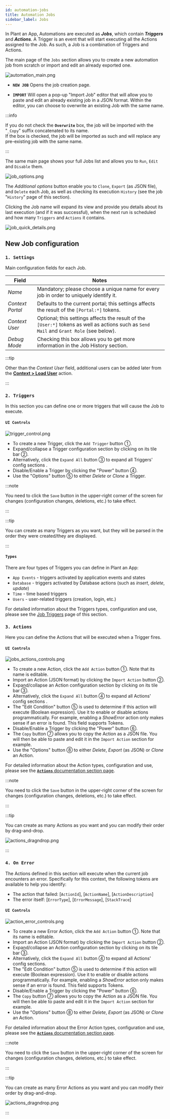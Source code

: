 ```yaml
---
id: automation-jobs
title: Automation Jobs
sidebar_label: Jobs
---
```


In Plant an App, Automations are executed as ***Jobs***, which contain ***Triggers*** and ***Actions***. A Trigger is an event that will start executing all the Actions assigned to the Job. As such, a Job is a combination of Triggers and Actions.

The main page of the `Jobs` section allows you to create a new automation job from scratch or import and edit an already exported one.

<img src="/img/automation_main.png" alt="automation_main.png"></img>

- **`NEW JOB`** 
Opens the job creation page.

- **`IMPORT`** 
Will open a pop-up "Import Job" editor that will allow you to paste and edit an already existing job in a JSON format. Within the editor, you can choose to overwrite an existing Job with the same name.

:::info

If you do not check the **`Overwrite`** box, the job will be imported with the "`_Copy`" suffix concatenated to its name.<br />
If the box is checked, the job will be imported as such and will replace any pre-existing job with the same name.

:::

The same main page shows your full Jobs list and allows you to `Run`, `Edit` and `Disable` them.

<img src="/img/job_options.png" alt="job_options.png"></img>

The *Additional options* button enable you to `Clone`, `Export` (as JSON file), and `Delete` each Job, as well as checking its execution `History` (see the job "`History`" page of this section).

Clicking the Job name will expand its view and provide you details about its last execution (and if it was successful), when the next run is scheduled and how many `Triggers` and `Actions` it contains.

<img src="/img/job_quick_details.png" alt="job_quick_details.png"></img>

## New Job configuration

### `1. Settings`

Main configuration fields for each Job.

| Field | Notes |
|---|---|
|*Name*|Mandatory; please choose a unique name for every job in order to uniquely identify it.|
|*Context Portal*|Defaults to the current portal; this settings affects the result of the `[Portal:*]` tokens.|
|*Context User*|Optional; this settings affects the result of the `[User:*]` tokens as well as actions such as `Send Mail` and `Grant Role` (see below).|
|*Debug Mode*|Checking this box allows you to get more information in the Job History section.|

:::tip

Other than the *Context User* field, additional users can be added later from the <a href="https://learn.plantanapp.com/docs/actions/load-user" target="_blank">**Context > Load User**</a> action.

:::

### `2. Triggers`

In this section you can define one or more triggers that will cause the Job to execute. 

#### `UI Controls`

<img src="/img/trigger_control.png" alt="trigger_control.png"></img>

- To create a new Trigger, click the `Add Trigger` button ①.
- Expand/collapse a Trigger configuration section by clicking on its tile bar ②.
- Alternatively, click the `Expand All` button ③ to expand all Triggers' config sections .
- Disable/Enable a Trigger by clicking the "Power" button ④.
- Use the "Options" button ⑤ to either *Delete* or *Clone* a Trigger.

:::note

You need to click the `Save` button in the upper-right corner of the screen for changes (configuration changes, deletions, etc.) to take effect.

:::

:::tip

You can create as many Triggers as you want, but they will be parsed in the order they were created/they are displayed.

:::

#### `Types`
There are four types of Triggers you can define in Plant an App:
- `App Events` - triggers activated by application events and states
- `Database` - triggers activated by Database actions (such as *insert*, *delete*, *update*)
- `Time` - time based triggers
- `Users` - user-related triggers (creation, login, etc.) 

For detailed information about the Triggers types, configuration and use, please see the <a href="https://learn.plantanapp.com/docs/next/automation/automation-jobs-triggers" target="_blank">Job Triggers</a> page of this section.


### `3. Actions`
Here you can define the Actions that will be executed when a Trigger fires.

#### `UI Controls`
<img src="/img/jobs_actions_controls.png" alt="jobs_actions_controls.png"></img>

- To create a new Action, click the `Add Action` button ①. Note that its name is editable.
- Import an Action (JSON format) by clicking the `Import Action` button ②.
- Expand/collapse an Action configuration section by clicking on its tile bar ③.
- Alternatively, click the `Expand All` button ④ to expand all Actions' config sections .
- The "Edit Condition" button ⑤ is used to determine if this action will execute (Boolean expression). Use it to enable or disable actions programmatically. For example, enabling a *ShowError* action only makes sense if an error is found. This field supports Tokens.
- Disable/Enable a Trigger by clicking the "Power" button ⑥.
- The `Copy` button ⑦ allows you to copy the Action as a JSON file. You will then be able to paste and edit it in the `Import Action` section for example.
- Use the "Options" button ⑧ to either *Delete*, *Export* (as JSON) or *Clone* an Action.

For detailed information about the Action types, configuration and use, please see the <a href="https://learn.plantanapp.com/docs/faq" target="_blank">**`Actions`** documentation section page</a>.

:::note

You need to click the `Save` button in the upper-right corner of the screen for changes (configuration changes, deletions, etc.) to take effect.

:::

:::tip

You can create as many Actions as you want and you can modify their order by drag-and-drop.

<img src="/img/actions_dragndrop.png" alt="actions_dragndrop.png"></img>

:::

### `4. On Error`
The Actions defined in this section will execute when the current job encounters an error. Specifically for this context, the following tokens are available to help you identify:
- The action that failed: [`ActionId`], [`ActionName`], [`ActionDescription`]
- The error itself: [`ErrorType`], [`ErrorMessage`], [`StackTrace`]

#### `UI Controls`
<img src="/img/action_error_controls.png" alt="action_error_controls.png"></img>

- To create a new Error Action, click the `Add Action` button ①. Note that its name is editable.
- Import an Action (JSON format) by clicking the `Import Action` button ②.
- Expand/collapse an Action configuration section by clicking on its tile bar ③.
- Alternatively, click the `Expand All` button ④ to expand all Actions' config sections.
- The "Edit Condition" button ⑤ is used to determine if this action will execute (Boolean expression). Use it to enable or disable actions programmatically. For example, enabling a *ShowError* action only makes sense if an error is found. This field supports Tokens.
- Disable/Enable a Trigger by clicking the "Power" button ⑥.
- The `Copy` button ⑦ allows you to copy the Action as a JSON file. You will then be able to paste and edit it in the `Import Action` section for example.
- Use the "Options" button ⑧ to either *Delete*, *Export* (as JSON) or *Clone* an Action.

For detailed information about the Error Action types, configuration and use, please see the <a href="https://learn.plantanapp.com/docs/faq" target="_blank">**`Actions`** documentation section page</a>.

:::note

You need to click the `Save` button in the upper-right corner of the screen for changes (configuration changes, deletions, etc.) to take effect.

:::

:::tip

You can create as many Error Actions as you want and you can modify their order by drag-and-drop.

<img src="/img/actions_dragndrop.png" alt="actions_dragndrop.png"></img>

:::